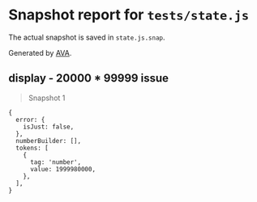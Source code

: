 # Snapshot report for `tests/state.js`

The actual snapshot is saved in `state.js.snap`.

Generated by [AVA](https://avajs.dev).

## display - 20000 * 99999 issue

> Snapshot 1

    {
      error: {
        isJust: false,
      },
      numberBuilder: [],
      tokens: [
        {
          tag: 'number',
          value: 1999980000,
        },
      ],
    }
